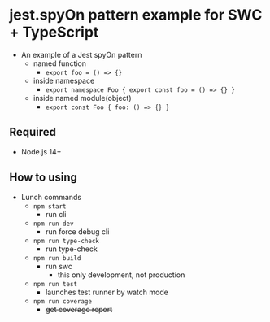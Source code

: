# jest.spyOn pattern example for SWC + TypeScript 

- An example of a Jest spyOn pattern
  - named function
    - `export foo = () => {}`
  - inside namespace
    - `export namespace Foo { export const foo = () => {} }`
  - inside named module(object)
    - `export const Foo { foo: () => {} }`

## Required

- Node.js 14+

## How to using

- Lunch commands
  - `npm start`
    - run cli
  - `npm run dev`
    - run force debug cli
  - `npm run type-check`
    - run type-check
  - `npm run build`
    - run swc
      - this only development, not production
  - `npm run test`
    - launches test runner by watch mode
  - `npm run coverage`
    - ~~get coverage report~~
